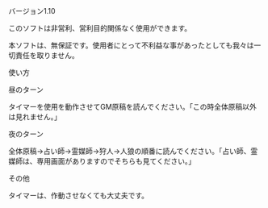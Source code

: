 バージョン1.10

このソフトは非営利、営利目的関係なく使用ができます。

本ソフトは、無保証です。使用者にとって不利益な事があったとしても我々は一切責任を取りません。

使い方

昼のターン

タイマーを使用を動作させてGM原稿を読んでください。「この時全体原稿以外は見れません。」

夜のターン

全体原稿→占い師→霊媒師→狩人→人狼の順番に読んでください。「占い師、霊媒師は、専用画面がありますのでそちらも見てください。」

その他

タイマーは、作動させなくても大丈夫です。
